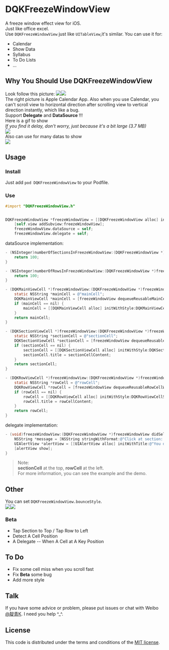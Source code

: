 # DQKFreezeWindowView
A freeze window effect view for iOS.   
Just like office excel.   
Use `DQKFreezeWindowView` just like `UITableView`,it's similar.
You can use it for:   

* Calendar
* Show Data
* Syllabus   
* To Do Lists
* ...

## Why You Should Use DQKFreezeWindowView   
Look follow this picture:
![](https://raw.githubusercontent.com/DianQK/DQKFreezeWindowView/master/Screenshots/DemoScreenshot.png)![](https://raw.githubusercontent.com/DianQK/DQKFreezeWindowView/master/Screenshots/AppleScreenshot.png)   
The right picture is Apple Calendar App. Also when you use Calendar, you can't scroll view to horizontal direction after scrolling view to vertical direction instantly, which like a bug.    
Support **Delegate** and **DataSource** !!!   
Here is a gif to show    
*If you find it delay, don't worry, just because it's a bit large (3.7 MB)*    
![](https://raw.githubusercontent.com/DianQK/DQKFreezeWindowView/master/Screenshots/DemoVideo.gif)   
Also can use for many datas to show   
![](https://raw.githubusercontent.com/DianQK/DQKFreezeWindowView/master/Screenshots/ExampleVideo.gif)   

## Usage   
###  Install   
Just add `pod DQKFreezeWindowView` to your Podfile.    
### Use   

```Objective-C  
#import "DQKFreezeWindowView.h" 


DQKFreezeWindowView *freezeWindowView = [[DQKFreezeWindowView alloc] initWithFrame:frame];
    [self.view addSubview:freezeWindowView];
    freezeWindowView.dataSource = self;
    freezeWindowView.delegate = self;
```
dataSource implementation:   

```Objective-C
- (NSInteger)numberOfSectionsInFreezeWindowView:(DQKFreezeWindowView *)freezeWindowView {
    return 100;
}

- (NSInteger)numberOfRowsInFreezeWindowView:(DQKFreezeWindowView *)freezeWindowView {
    return 100;
}

- (DQKMainViewCell *)freezeWindowView:(DQKFreezeWindowView *)freezeWindowView cellForRowAtIndexPath:(NSIndexPath *)indexPath {
    static NSString *mainCell = @"mainCell";
    DQKMainViewCell *mainCell = [freezeWindowView dequeueReusableMainCellWithIdentifier:mainCell forIndexPath:indexPath];
    if (mainCell == nil) {
        mainCell = [[DQKMainViewCell alloc] initWithStyle:DQKMainViewCellStyleDefault reuseIdentifier:calendarCell];
    }
    return mainCell;
}

- (DQKSectionViewCell *)freezeWindowView:(DQKFreezeWindowView *)freezeWindowView cellAtSection:(NSInteger)section {
    static NSString *sectionCell = @"sectionCell";
    DQKSectionViewCell *sectionCell = [freezeWindowView dequeueReusableSectionCellWithIdentifier:dayCell forSection:section];
    if (sectionCell == nil) {
        sectionCell = [[DQKSectionViewCell alloc] initWithStyle:DQKSectionViewCellStyleDefault reuseIdentifier:dayCell];
        sectionCell.title = sectionCellContent;
    }
    return sectionCell;
}

- (DQKRowViewCell *)freezeWindowView:(DQKFreezeWindowView *)freezeWindowView cellAtRow:(NSInteger)row {
    static NSString *rowCell = @"rowCell";
    DQKRowViewCell *rowCell = [freezeWindowView dequeueReusableRowCellWithIdentifier:timeCell forRow:row];
    if (rowCell == nil) {
        rowCell = [[DQKRowViewCell alloc] initWithStyle:DQKRowViewCellStyleDefault reuseIdentifier:timeCell];
        rowCell.title = rowCellContent;
    }
    return rowCell;
}
```   
delegate implementation:   

```Objective-C
- (void)freezeWindowView:(DQKFreezeWindowView *)freezeWindowView didSelectIndexPath:(NSIndexPath *)indexPath {
    NSString *message = [NSString stringWithFormat:@"Click at section: %ld row: %ld",(long)indexPath.section,(long)indexPath.row];
    UIAlertView *alertView = [[UIAlertView alloc] initWithTitle:@"You did a click!" message:message delegate:nil cancelButtonTitle:@"OK" otherButtonTitles:nil, nil];
    [alertView show];
}
```   
> Note:   
**sectionCell** at the top, **rowCell** at the left.   
For more information, you can see the example and the demo.   

## Other  
You can set `DQKFreezeWindowView.bounceStyle`.   
![](https://raw.githubusercontent.com/DianQK/DQKFreezeWindowView/master/Screenshots/DQKFreezeWindowViewBounceStyleMain.png)![](https://raw.githubusercontent.com/DianQK/DQKFreezeWindowView/master/Screenshots/DQKFreezeWindowViewBounceStyleMainAll.png)    
### Beta   
* Tap Section to Top / Tap Row to Left
* Detect A Cell Position
* A Delegate -- When A Cell at A Key Position

## To Do    
* Fix some cell miss when you scroll fast
* Fix **Beta** some bug
* Add more style   

## Talk    
If you have some advice or problem, please put issues or chat with Weibo [@靛青K](http://weibo.com/u/2314535081/). I need you help ^_^.

## License   
This code is distributed under the terms and conditions of the [MIT license](https://github.com/DianQK/DQKFreezeWindowView/blob/master/LICENSE).